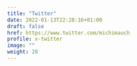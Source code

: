 ```yaml
---
title: "Twitter"
date: 2022-01-13T22:28:16+01:00
draft: false
href: https://www.twitter.com/michimauch
profile: x-twitter
image: ""
weight: 20
---
```

